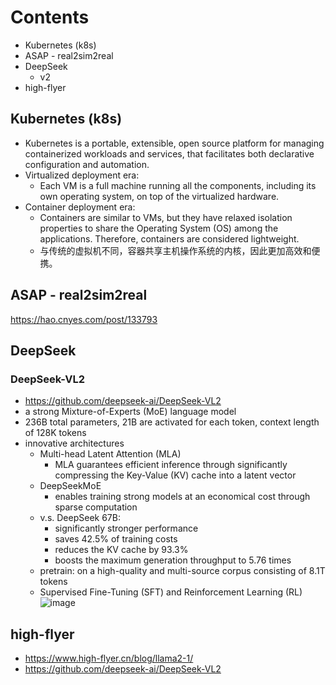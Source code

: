 # Contents
  * Kubernetes (k8s)
  * ASAP - real2sim2real
  * DeepSeek
    * v2
  * high-flyer

## Kubernetes (k8s)
* Kubernetes is a portable, extensible, open source platform for managing containerized workloads and services, that facilitates both declarative configuration and automation.
* Virtualized deployment era:
  * Each VM is a full machine running all the components, including its own operating system, on top of the virtualized hardware.
* Container deployment era:
  * Containers are similar to VMs, but they have relaxed isolation properties to share the Operating System (OS) among the applications.
    Therefore, containers are considered lightweight.
  * 与传统的虚拟机不同，容器共享主机操作系统的内核，因此更加高效和便携。 

## ASAP - real2sim2real
https://hao.cnyes.com/post/133793

## DeepSeek
### DeepSeek-VL2
* https://github.com/deepseek-ai/DeepSeek-VL2
* a strong Mixture-of-Experts (MoE) language model
* 236B total parameters, 21B are activated for each token,  context length of 128K tokens
* innovative architectures
  * Multi-head Latent Attention (MLA)
    * MLA guarantees efficient inference through significantly compressing the Key-Value (KV) cache into a latent vector
  * DeepSeekMoE
    * enables training strong models at an economical cost through sparse computation
  * v.s. DeepSeek 67B:
    * significantly stronger performance
    * saves 42.5% of training costs
    * reduces the KV cache by 93.3%
    * boosts the maximum generation throughput to 5.76 times
  * pretrain: on a high-quality and multi-source corpus consisting of 8.1T tokens
  * Supervised Fine-Tuning (SFT) and Reinforcement Learning (RL)
![image](https://github.com/user-attachments/assets/bde50e68-af54-4627-8dd2-239be143dbe6)

 

## high-flyer
* https://www.high-flyer.cn/blog/llama2-1/
* https://github.com/deepseek-ai/DeepSeek-VL2


